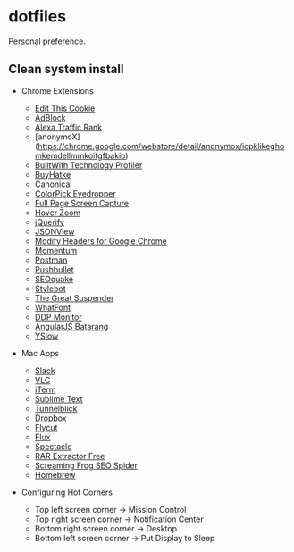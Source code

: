 # dotfiles
Personal preference.

## Clean system install

* Chrome Extensions
    * [Edit This Cookie](https://chrome.google.com/webstore/detail/editthiscookie/fngmhnnpilhplaeedifhccceomclgfbg) 
    * [AdBlock](https://chrome.google.com/webstore/detail/adblock/gighmmpiobklfepjocnamgkkbiglidom)
    * [Alexa Traffic Rank](https://chrome.google.com/webstore/detail/alexa-traffic-rank/cknebhggccemgcnbidipinkifmmegdel)
    * [anonymoX] (https://chrome.google.com/webstore/detail/anonymox/icpklikeghomkemdellmmkoifgfbakio)
    * [BuiltWith Technology Profiler](https://chrome.google.com/webstore/detail/builtwith-technology-prof/dapjbgnjinbpoindlpdmhochffioedbn)
    * [BuyHatke](https://chrome.google.com/webstore/detail/buyhatke/jaehkpjddfdgiiefcnhahapilbejohhj)
    * [Canonical](https://chrome.google.com/webstore/detail/canonical/dcckfeohihhlbeobohobibjbdobjbhbo)
    * [ColorPick Eyedropper](https://chrome.google.com/webstore/detail/colorpick-eyedropper/ohcpnigalekghcmgcdcenkpelffpdolg)
    * [Full Page Screen Capture](https://chrome.google.com/webstore/detail/full-page-screen-capture/fdpohaocaechififmbbbbbknoalclacl)
    * [Hover Zoom](https://chrome.google.com/webstore/detail/hover-zoom/nonjdcjchghhkdoolnlbekcfllmednbl)
    * [jQuerify](https://chrome.google.com/webstore/detail/jquerify/gbmifchmngifmadobkcpijhhldeeelkc)
    * [JSONView](https://chrome.google.com/webstore/detail/jsonview/chklaanhfefbnpoihckbnefhakgolnmc)
    * [Modify Headers for Google Chrome](https://chrome.google.com/webstore/detail/modify-headers-for-google/innpjfdalfhpcoinfnehdnbkglpmogdi)
    * [Momentum](https://chrome.google.com/webstore/detail/momentum/laookkfknpbbblfpciffpaejjkokdgca)
    * [Postman](https://chrome.google.com/webstore/detail/postman/fhbjgbiflinjbdggehcddcbncdddomop)
    * [Pushbullet](https://chrome.google.com/webstore/detail/pushbullet/chlffgpmiacpedhhbkiomidkjlcfhogd)
    * [SEOquake](https://chrome.google.com/webstore/detail/seoquake/akdgnmcogleenhbclghghlkkdndkjdjc)
    * [Stylebot](https://chrome.google.com/webstore/detail/stylebot/oiaejidbmkiecgbjeifoejpgmdaleoha)
    * [The Great Suspender](https://chrome.google.com/webstore/detail/the-great-suspender/klbibkeccnjlkjkiokjodocebajanakg)
    * [WhatFont](https://chrome.google.com/webstore/detail/whatfont/jabopobgcpjmedljpbcaablpmlmfcogm)
    * [DDP Monitor](https://chrome.google.com/webstore/detail/ddp-monitor/ippapidnnboiophakmmhkdlchoccbgje)
    * [AngularJS Batarang](https://chrome.google.com/webstore/detail/angularjs-batarang/ighdmehidhipcmcojjgiloacoafjmpfk)
    * [YSlow](http://yslow.org/)

* Mac Apps
    * [Slack](https://slack.com/downloads)
    * [VLC](http://www.videolan.org/vlc/download-macosx.html)
    * [iTerm](https://www.iterm2.com/downloads.html)
    * [Sublime Text](http://www.sublimetext.com/download)
    * [Tunnelblick](https://tunnelblick.net/downloads.html)
    * [Dropbox](https://www.dropbox.com/install)
    * [Flycut](https://itunes.apple.com/in/app/flycut-clipboard-manager/id442160987?mt=12)
    * [Flux](https://justgetflux.com/)
    * [Spectacle](https://www.spectacleapp.com/)
    * [RAR Extractor Free](https://itunes.apple.com/in/app/rar-extractor-free/id646295438?mt=12)
    * [Screaming Frog SEO Spider](http://www.screamingfrog.co.uk/seo-spider/)
    * [Homebrew](http://brew.sh/)

* Configuring Hot Corners
    - Top left screen corner      ->   Mission Control
    - Top right screen corner     ->   Notification Center
    - Bottom right screen corner  ->   Desktop
    - Bottom left screen corner   ->   Put Display to Sleep
